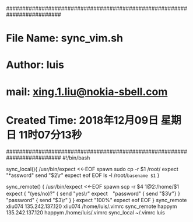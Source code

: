 #########################################################################
# File Name: sync_vim.sh
# Author: luis
# mail: xing.1.liu@nokia-sbell.com
# Created Time: 2018年12月09日 星期日 11时07分13秒
#########################################################################
#!/bin/bash

sync_local(){
    /usr/bin/expect <<-EOF
        spawn sudo cp -r $1 /root/
        expect "*assword"
        send "$2\r"
        expect eof
    EOF
    ls -l /root/`basename $1`
}

sync_remote() {
    /usr/bin/expect <<-EOF
        spawn scp -r $4 $1@$2:/home/$1
        expect {
                "(yes/no)?"  {
                                send "yes\r"
                                expect　"password"  { send "$3\r"}
                             }
                 "password"
                            {
                                send "$3\r"
                            }
        }
        expect "100%"
        expect eof
        EOF
}
sync_remote xliu074 135.242.137.120 xliu074 /home/luis/.vimrc
sync_remote happym 135.242.137.120 happym /home/luis/.vimrc
sync_local ~/.vimrc luis